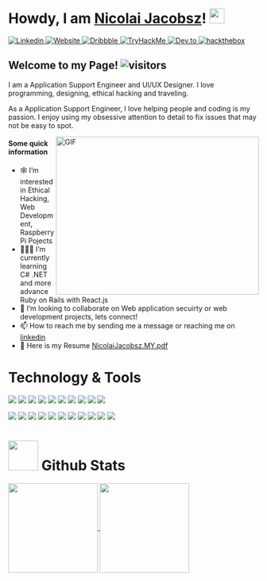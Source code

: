 

# Howdy, I am <a href="https://nicolaijacobsz1.github.io">Nicolai Jacobsz</a>! <img src="https://raw.githubusercontent.com/MartinHeinz/MartinHeinz/master/wave.gif" width="30px">
<a href="https://www.linkedin.com/in/nicolai-jacobsz-776a6585/">
<img border="0" alt="Linkedin" src="https://img.shields.io/badge/-LinkedIn-0e76a8?style=flat-square&amp;logo=Linkedin&amp;logoColor=white" style="max-width:100%;">
</a>
<a href="https://nicolaijacobsz1.github.io">
<img border="0" alt="Website" src="https://img.shields.io/badge/Website-3b5998?style=flat-square&amp;logo=google-chrome&amp;logoColor=white" style="max-width:100%;">
</a>
<a href="https://dribbble.com/Nicolai1">
<img border="0" alt="Dribbble" src="https://img.shields.io/badge/-Dribbble-FF1493?logo=dribbble&logoColor=white&style=flat-square" style="max-width:100%;">
</a>
<a href="https://tryhackme.com/p/suprasayian">
<img border="0" alt="TryHackMe" src="https://img.shields.io/badge/-TryHackMe-708090?logo=TryHackMe&logoColor=white&style=flat-square" style="max-width:100%;">
</a>
<a href="https://dev.to/nicolaijacobsz1">
<img border="0" alt="Dev.to" src="https://img.shields.io/badge/-Dev.to-000000?logo=DEV.to&logoColor=white&style=flat-square" style="max-width:100%;">
</a>
<a href="https://app.hackthebox.eu/profile/490889">
<img border="0" alt="hackthebox" src="https://img.shields.io/badge/-HackTheBox-2F4F4F?logo=hackthebox&logoColor=white&style=flat-square" style="max-width:100%;">
</a>




## Welcome to my Page! ![visitors](https://visitor-badge.glitch.me/badge?page_id=${your.username}.${your.repo.id})
<p> I am a Application Support Engineer and UI/UX Designer. I love programming, designing, ethical hacking and traveling.

As a Application Support Engineer, I love helping people and coding is my passion. I enjoy using my obsessive attention to detail to fix issues that may not be easy to spot. 
</p>

<img align="right" alt="GIF" src="https://github.com/Gapur/Gapur/raw/master/coding.gif?raw=true" width="408" height="318" style="max-width:100%;">

#### Some quick information
- 🕸 I’m interested in Ethical Hacking, Web Development, Raspberry Pi Pojects
- 👨🏻‍💻 I’m currently learning C# .NET and more advance Ruby on Rails with React.js
- 👥 I’m looking to collaborate on Web application secuirty or web development projects, lets connect!
- 📫 How to reach me by sending me a message or reaching me on  <a href="https://www.linkedin.com/in/nicolai-jacobsz-776a6585/">linkedin</a>
- 📂 Here is my Resume [NicolaiJacobsz.MY.pdf](https://github.com/nicolaijacobsz1/nicolaijacobsz1/files/6721370/NicolaiJacobsz.MY.pdf)


# Technology & Tools 
![](https://img.shields.io/badge/-ReactJs-61DAFB?logo=react&logoColor=white&style=flat)
![](https://img.shields.io/badge/-Ruby-8B0000?logo=ruby&logoColor=white&style=flat)
![](https://img.shields.io/badge/-RubyonRails-B22222?logo=rubyonrails&logoColor=white&style=flat)
![](https://img.shields.io/badge/-.NET-9400D3?logo=CSharp&logoColor=white&style=flat)
![](https://img.shields.io/badge/-HTML-FF5733?logo=html5&logoColor=white&style=flat)
![](https://img.shields.io/badge/-CSS-1E90FF?logo=CSS3&logoColor=white&style=flat)
![](https://img.shields.io/badge/-JavaScript-FFFF00?logo=javascript&logoColor=black&style=flat)
![](https://img.shields.io/badge/-Java-FFFFFF?logo=java&logoColor=navy&style=flat)
![](https://img.shields.io/badge/-Phython-6495ED?logo=python&logoColor=white&style=flat)
![](https://img.shields.io/badge/-MySQL-00BFFF?logo=MySQL&logoColor=white&style=flat)


![](https://img.shields.io/badge/-Git-FF7F50?logo=git&logoColor=white&style=flat)
![](https://img.shields.io/badge/-GitKraken-20B2AA?logo=gitkraken&logoColor=white&style=flat)
![](https://img.shields.io/badge/-VisualStudio-663399?logo=visualstudio&logoColor=white&style=flat)
![](https://img.shields.io/badge/-Insomnia-8A2BE2?logo=Insomnia&logoColor=white&style=flat)
![](https://img.shields.io/badge/-Linux-FFFFFF?logo=Linux&logoColor=black&style=flat)
![](https://img.shields.io/badge/-Bash-708090?logo=GNUBash&logoColor=white&style=flat)
![](https://img.shields.io/badge/-PostgreSQL-4169E1?logo=PostgreSQL&logoColor=white&style=flat)
![](https://img.shields.io/badge/-AWS-FF6347?logo=AmazonAWS&logoColor=white&style=flat)
![](https://img.shields.io/badge/-Figma-E0FFFF?logo=figma&logoColor=white&style=flat)
![](https://img.shields.io/badge/-Adobe%20Cloud-DC143C?logo=adobecreativecloud&logoColor=white&style=flat)
![](https://img.shields.io/badge/-WordPress-6495ED?logo=wordpress&logoColor=white&style=flat)

# <img src="https://user-images.githubusercontent.com/55926933/123521560-ffaa3180-d6e9-11eb-9244-1e06927c314c.gif" width="60px"> Github Stats
<a href="https://github.com/nicolaijacobsz1/github-readme-stats">
  <img  height="180em" align="center" src="https://github-readme-stats.vercel.app/api?username=nicolaijacobsz1&show_icons=true" />
</a>
<a href=https://github.com/nicolaijacobsz1/github-readme-stats">
  <img height="180em" align="center" src="https://github-readme-stats.vercel.app/api/top-langs/?username=nicolaijacobsz1&layout=compact" />
</a>



<!---
nicolaijacobsz1/nicolaijacobsz1 is a ✨ special ✨ repository because its `README.md` (this file) appears on your GitHub profile.
You can click the Preview link to take a look at your changes.
--->
